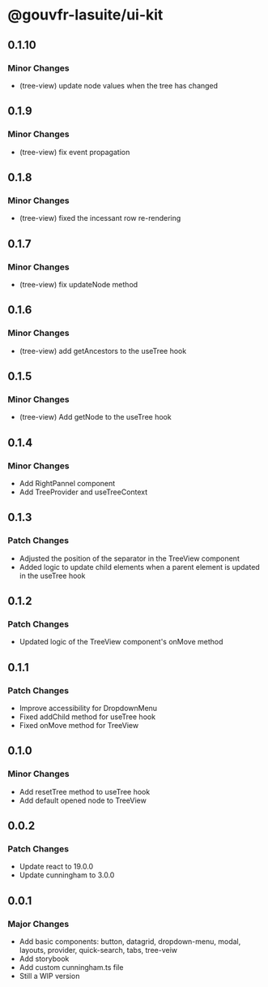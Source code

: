 # @gouvfr-lasuite/ui-kit

## 0.1.10

### Minor Changes

- (tree-view) update node values when the tree has changed

## 0.1.9

### Minor Changes

- (tree-view) fix event propagation

## 0.1.8

### Minor Changes

- (tree-view) fixed the incessant row re-rendering


## 0.1.7

### Minor Changes

- (tree-view) fix updateNode method

## 0.1.6

### Minor Changes

- (tree-view) add getAncestors to the useTree hook

## 0.1.5

### Minor Changes

- (tree-view) Add getNode to the useTree hook

## 0.1.4

### Minor Changes

- Add RightPannel component
- Add TreeProvider and useTreeContext

## 0.1.3

### Patch Changes 

- Adjusted the position of the separator in the TreeView component
- Added logic to update child elements when a parent element is updated in the useTree hook

## 0.1.2

### Patch Changes 

- Updated logic of the TreeView component's onMove method

## 0.1.1

### Patch Changes 

- Improve accessibility for DropdownMenu
- Fixed addChild method for useTree hook
- Fixed onMove method for TreeView

## 0.1.0

### Minor Changes

- Add resetTree method to useTree hook
- Add default opened node to TreeView

## 0.0.2

### Patch Changes

- Update react to 19.0.0
- Update cunningham to 3.0.0

## 0.0.1

### Major Changes

- Add basic components: button, datagrid, dropdown-menu, modal, layouts, provider, quick-search, tabs, tree-veiw
- Add storybook
- Add custom cunningham.ts file
- Still a WIP version
